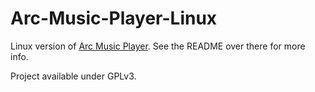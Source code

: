 # Arc-Music-Player-Linux
Linux version of [Arc Music Player](https://github.com/Arc676/Arc-Music-Player). See the README over there for more info.

Project available under GPLv3.
